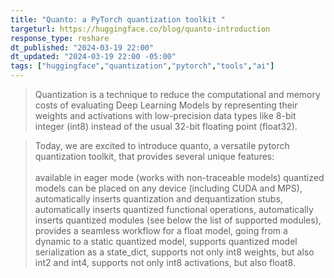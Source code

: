 ```yaml
---
title: "Quanto: a PyTorch quantization toolkit "
targeturl: https://huggingface.co/blog/quanto-introduction
response_type: reshare
dt_published: "2024-03-19 22:00"
dt_updated: "2024-03-19 22:00 -05:00"
tags: ["huggingface","quantization","pytorch","tools","ai"]
---
```


> Quantization is a technique to reduce the computational and memory costs of evaluating Deep Learning Models by representing their weights and activations with low-precision data types like 8-bit integer (int8) instead of the usual 32-bit floating point (float32).

> Today, we are excited to introduce quanto, a versatile pytorch quantization toolkit, that provides several unique features:  
><br>
>    available in eager mode (works with non-traceable models)
>    quantized models can be placed on any device (including CUDA and MPS),
>    automatically inserts quantization and dequantization stubs,
>    automatically inserts quantized functional operations,
>    automatically inserts quantized modules (see below the list of supported modules),
>    provides a seamless workflow for a float model, going from a dynamic to a static quantized model,
>    supports quantized model serialization as a state_dict,
>    supports not only int8 weights, but also int2 and int4,
>    supports not only int8 activations, but also float8.

